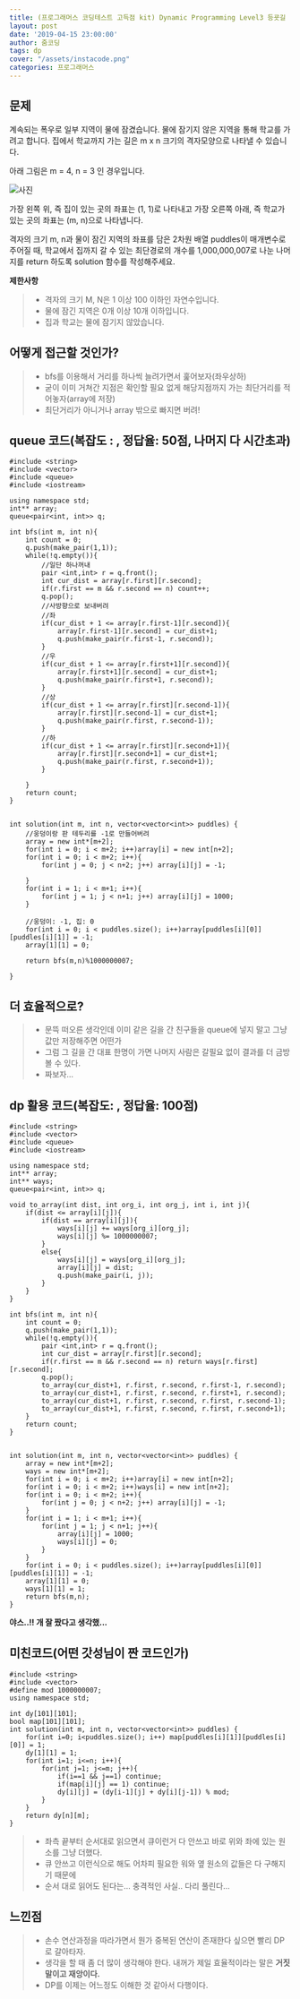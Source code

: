 ```yaml
---
title: (프로그래머스 코딩테스트 고득점 kit) Dynamic Programming Level3 등굣길
layout: post
date: '2019-04-15 23:00:00'
author: 줌코딩
tags: dp
cover: "/assets/instacode.png"
categories: 프로그래머스
---
```

## 문제

계속되는 폭우로 일부 지역이 물에 잠겼습니다. 물에 잠기지 않은 지역을 통해 학교를 가려고 합니다. 집에서 학교까지 가는 길은 m x n 크기의 격자모양으로 나타낼 수 있습니다.

아래 그림은 m = 4, n = 3 인 경우입니다.

![사진](https://raw.githubusercontent.com/zoomKoding/zoomKoding.github.io/source/assets/_posts/dp-5.png)


가장 왼쪽 위, 즉 집이 있는 곳의 좌표는 (1, 1)로 나타내고 가장 오른쪽 아래, 즉 학교가 있는 곳의 좌표는 (m, n)으로 나타냅니다.

격자의 크기 m, n과 물이 잠긴 지역의 좌표를 담은 2차원 배열 puddles이 매개변수로 주어질 때, 학교에서 집까지 갈 수 있는 최단경로의 개수를 1,000,000,007로 나눈 나머지를 return 하도록 solution 함수를 작성해주세요.

**제한사항**
>* 격자의 크기 M, N은 1 이상 100 이하인 자연수입니다.
>* 물에 잠긴 지역은 0개 이상 10개 이하입니다.
>* 집과 학교는 물에 잠기지 않았습니다.

## 어떻게 접근할 것인가?

>* bfs를 이용해서 거리를 하나씩 늘려가면서 훑어보자(좌우상하)
>* 굳이 이미 거쳐간 지점은 확인할 필요 없게 해당지점까지 가는 최단거리를 적어놓자(array에 저장)
>* 최단거리가 아니거나 array 밖으로 빠지면 버려!

## queue 코드(복잡도 : , 정답율: 50점, 나머지 다 시간초과)

    #include <string>
    #include <vector>
    #include <queue>
    #include <iostream>

    using namespace std;
    int** array;
    queue<pair<int, int>> q;

    int bfs(int m, int n){
        int count = 0;
        q.push(make_pair(1,1));
        while(!q.empty()){
            //일단 하나꺼내
            pair <int,int> r = q.front(); 
            int cur_dist = array[r.first][r.second];
            if(r.first == m && r.second == n) count++;
            q.pop();
            //사방향으로 보내버려
            //좌
            if(cur_dist + 1 <= array[r.first-1][r.second]){
                array[r.first-1][r.second] = cur_dist+1;
                q.push(make_pair(r.first-1, r.second));
            }
            //우
            if(cur_dist + 1 <= array[r.first+1][r.second]){
                array[r.first+1][r.second] = cur_dist+1;
                q.push(make_pair(r.first+1, r.second));
            }
            //상
            if(cur_dist + 1 <= array[r.first][r.second-1]){
                array[r.first][r.second-1] = cur_dist+1;
                q.push(make_pair(r.first, r.second-1));
            }
            //하
            if(cur_dist + 1 <= array[r.first][r.second+1]){
                array[r.first][r.second+1] = cur_dist+1;
                q.push(make_pair(r.first, r.second+1));
            }

        }
        return count;
    } 


    int solution(int m, int n, vector<vector<int>> puddles) {
        //웅덩이랑 판 테두리를 -1로 만들어버려
        array = new int*[m+2];
        for(int i = 0; i < m+2; i++)array[i] = new int[n+2];
        for(int i = 0; i < m+2; i++){
            for(int j = 0; j < n+2; j++) array[i][j] = -1;
            
        }
        for(int i = 1; i < m+1; i++){
            for(int j = 1; j < n+1; j++) array[i][j] = 1000;
        }

        //웅덩이: -1, 집: 0
        for(int i = 0; i < puddles.size(); i++)array[puddles[i][0]][puddles[i][1]] = -1;
        array[1][1] = 0;

        return bfs(m,n)%1000000007;

    }
    
## 더 효율적으로?

>* 문뜩 떠오른 생각인데 이미 같은 길을 간 친구들을 queue에 넣지 말고 그냥 값만 저장해주면 어떤가
>* 그럼 그 길을 간 대표 한명이 가면 나머지 사람은 갈필요 없이 결과를 더 금방 볼 수 있다.
>* 짜보자...

## dp 활용 코드(복잡도: , 정답율: 100점)

    #include <string>
    #include <vector>
    #include <queue>
    #include <iostream>

    using namespace std;
    int** array;
    int** ways;
    queue<pair<int, int>> q;

    void to_array(int dist, int org_i, int org_j, int i, int j){
        if(dist <= array[i][j]){
            if(dist == array[i][j]){
                ways[i][j] += ways[org_i][org_j];
                ways[i][j] %= 1000000007;
            }
            else{
                ways[i][j] = ways[org_i][org_j];
                array[i][j] = dist;
                q.push(make_pair(i, j));
            }
        }
    }

    int bfs(int m, int n){
        int count = 0;
        q.push(make_pair(1,1));
        while(!q.empty()){
            pair <int,int> r = q.front();
            int cur_dist = array[r.first][r.second];
            if(r.first == m && r.second == n) return ways[r.first][r.second];
            q.pop();
            to_array(cur_dist+1, r.first, r.second, r.first-1, r.second);
            to_array(cur_dist+1, r.first, r.second, r.first+1, r.second);
            to_array(cur_dist+1, r.first, r.second, r.first, r.second-1);
            to_array(cur_dist+1, r.first, r.second, r.first, r.second+1);
        }
        return count;
    }


    int solution(int m, int n, vector<vector<int>> puddles) {
        array = new int*[m+2];
        ways = new int*[m+2];
        for(int i = 0; i < m+2; i++)array[i] = new int[n+2];
        for(int i = 0; i < m+2; i++)ways[i] = new int[n+2];
        for(int i = 0; i < m+2; i++){
            for(int j = 0; j < n+2; j++) array[i][j] = -1;
        }
        for(int i = 1; i < m+1; i++){
            for(int j = 1; j < n+1; j++){
                array[i][j] = 1000;
                ways[i][j] = 0;
            }
        }
        for(int i = 0; i < puddles.size(); i++)array[puddles[i][0]][puddles[i][1]] = -1;
        array[1][1] = 0;
        ways[1][1] = 1;
        return bfs(m,n);
    }

**야스..!! 개 잘 짰다고 생각했...**

## 미친코드(어떤 갓성님이 짠 코드인가)

    #include <string>
    #include <vector>
    #define mod 1000000007;
    using namespace std;

    int dy[101][101];
    bool map[101][101];
    int solution(int m, int n, vector<vector<int>> puddles) {
        for(int i=0; i<puddles.size(); i++) map[puddles[i][1]][puddles[i][0]] = 1;
        dy[1][1] = 1;
        for(int i=1; i<=n; i++){
            for(int j=1; j<=m; j++){
                if(i==1 && j==1) continue;
                if(map[i][j] == 1) continue;
                dy[i][j] = (dy[i-1][j] + dy[i][j-1]) % mod;
            }
        }
        return dy[n][m];
    }

>* 좌측 끝부터 순서대로 읽으면서 큐이런거 다 안쓰고 바로 위와 좌에 있는 원소를 그냥 더했다.
>* 큐 안쓰고 이런식으로 해도 어차피 필요한 워와 옆 원소의 값들은 다 구해지기 때문에
>* 순서 대로 읽어도 된다는... 충격적인 사실.. 다리 풀린다...

## 느낀점

>* 손수 연산과정을 따라가면서 뭔가 중복된 연산이 존재한다 싶으면 빨리 DP로 갈아타자.
>* 생각을 할 때 좀 더 많이 생각해야 한다. 내꺼가 제일 효율적이라는 말은 **거짓말이고 재앙이다.**
>* DP를 이제는 어느정도 이해한 것 같아서 다행이다.


